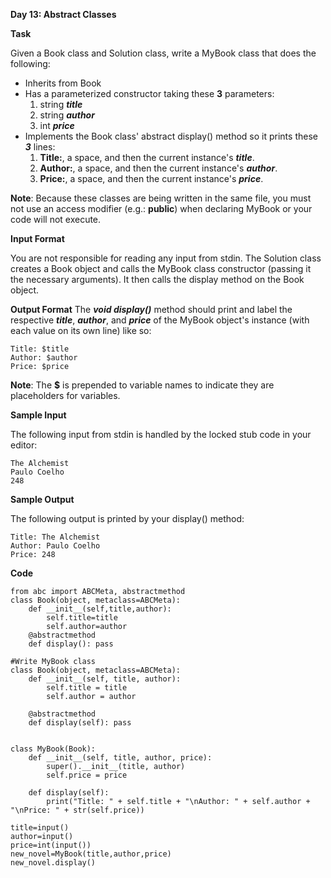 **Day 13: Abstract Classes**

**Task**

Given a Book class and Solution class, write a MyBook class that does the following:

- Inherits from Book
- Has a parameterized constructor taking these **3** parameters:
  1. string ***title***
  2. string ***author***
  3. int ***price***
- Implements the Book class' abstract display() method so it prints these ***3*** lines:
  1. **Title:**, a space, and then the current instance's ***title***.
  2. **Author:**, a space, and then the current instance's ***author***.
  3. **Price:**, a space, and then the current instance's ***price***.

**Note**: Because these classes are being written in the same file, you must not use an access modifier (e.g.: **public**) when declaring MyBook or your code will not execute.

**Input Format**

You are not responsible for reading any input from stdin. The Solution class creates a Book object and calls the MyBook class constructor (passing it the necessary arguments). It then calls the display method on the Book object.

**Output Format**
The ***void display()*** method should print and label the respective ***title***, ***author***, and ***price*** of the MyBook object's instance (with each value on its own line) like so:

```
Title: $title
Author: $author
Price: $price
```

**Note**: The **$** is prepended to variable names to indicate they are placeholders for variables.

**Sample Input**

The following input from stdin is handled by the locked stub code in your editor:

```
The Alchemist
Paulo Coelho
248
```

**Sample Output**

The following output is printed by your display() method:

```
Title: The Alchemist
Author: Paulo Coelho
Price: 248
```

**Code**

```
from abc import ABCMeta, abstractmethod
class Book(object, metaclass=ABCMeta):
    def __init__(self,title,author):
        self.title=title
        self.author=author   
    @abstractmethod
    def display(): pass

#Write MyBook class
class Book(object, metaclass=ABCMeta):
    def __init__(self, title, author):
        self.title = title
        self.author = author

    @abstractmethod
    def display(self): pass


class MyBook(Book):
    def __init__(self, title, author, price):
        super().__init__(title, author)
        self.price = price

    def display(self):
        print("Title: " + self.title + "\nAuthor: " + self.author + "\nPrice: " + str(self.price))

title=input()
author=input()
price=int(input())
new_novel=MyBook(title,author,price)
new_novel.display()
```







